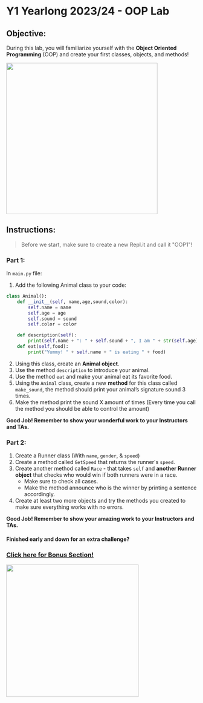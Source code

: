 # Y1 Yearlong 2023/24 - OOP Lab


## Objective: 
During this lab, you will familiarize yourself with the **Object Oriented Programming** (OOP) and create your first classes, objects, and methods!




<img src="https://media.giphy.com/media/YYW0hHizzIOrlhimPG/giphy.gif" width="400">





## Instructions:
> Before we start, make sure to create a new Repl.it and call it "OOP1"!

### Part 1: 
In `main.py` file:
1. Add the following Animal class to your code:
```python
class Animal():
	def __init__(self, name,age,sound,color):
		self.name = name
		self.age = age 
		self.sound = sound	
		self.color = color

	def description(self):
		print(self.name + ": " + self.sound + ", I am " + str(self.age)   + " years old, and my favorite color is " + self.color)
	def eat(self,food):
		print("Yummy! " + self.name + " is eating " + food)
```

2. Using this class, create an **Animal object**.
3. Use the method `description` to introduce your animal.
4. Use the method `eat` and make your animal eat its favorite food.
5. Using the `Animal` class, create a new **method** for this class called `make_sound`, the method should print your animal’s signature sound 3 times. 
6. Make the method print the sound X amount of times (Every time you call the method you should be able to control the amount)


**Good Job! Remember to show your wonderful work to your Instructors and TAs.**

### Part 2: 
1. Create a Runner class (With `name`, `gender`, & `speed`)
2. Create a method called `GetSpeed` that returns the runner's `speed`.
3. Create another method called `Race` - that takes `self` and **another Runner object** that checks who would win if both runners were in a race. 
	- Make sure to check all cases.
	- Make the method announce who is the winner by printing a sentence accordingly.
4. Create at least two more objects and try the methods you created to make sure everything works with no errors.

**Good Job! Remember to show your amazing work to your Instructors and TAs.**


#### Finished early and down for an extra challenge?
### [Click here for Bonus Section!](/Session%209,%20OOP%201/Bonus.md)



<img src="https://miro.medium.com/max/2600/1*TIyf0_kfMRRiJQFAUgp0QQ.png" width="350">
